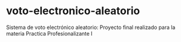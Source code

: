 # voto-electronico-aleatorio

Sistema de voto electrónico aleatorio:
Proyecto final realizado para la materia Practica Profesionalizante I
